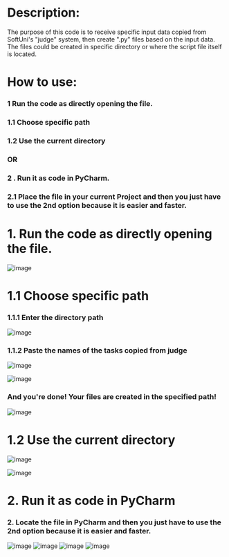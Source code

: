 <!-- # python-script-to-create-.py-files -->
# Description:
The purpose of this code is to receive specific input data copied from SoftUni's "judge" system, then create ".py" files based on the input data. 
The files could be created in specific directory or where the script file itself is located.

# How to use:
  ### 1   Run the code as directly opening the file.
  ### 1.1 Choose specific path
  ### 1.2 Use the current directory
  ###       OR
  ### 2 . Run it as code in PyCharm.
  ### 2.1 Place the file in your current Project and then you just have to use the 2nd option because it is easier and faster.

# 1. Run the code as directly opening the file.

![image](https://user-images.githubusercontent.com/47159032/198837011-1c6a799e-1c85-465f-a8a6-3bf195f74644.png)

# 1.1 Choose specific path
   
 ### 1.1.1 Enter the directory path
 
 ![image](https://user-images.githubusercontent.com/47159032/198838438-e4ad06ab-29a1-454d-bbee-694fbceea2ce.png)


 ### 1.1.2 Paste the names of the tasks copied from judge
 
![image](https://user-images.githubusercontent.com/47159032/198837442-6f84231a-5149-4dae-87ee-58acaa5e17b7.png)

![image](https://user-images.githubusercontent.com/47159032/198837497-880f8454-cc27-47ba-a08c-cc38a91ac46c.png)

### And you're done! Your files are created in the specified path!

![image](https://user-images.githubusercontent.com/47159032/198837746-7d1deccb-c185-49ec-bb71-e30649448692.png)

# 1.2 Use the current directory

![image](https://user-images.githubusercontent.com/47159032/198838635-beb762c2-80da-48c6-96b1-230963d9b4ff.png)

![image](https://user-images.githubusercontent.com/47159032/198838745-f53dc467-e60c-46e7-8863-28a76a799cb2.png)

# 2. Run it as code in PyCharm

### 2. Locate the file in PyCharm and then you just have to use the 2nd option because it is easier and faster.

![image](https://user-images.githubusercontent.com/47159032/198838965-0023c4a3-a487-44fa-a4d9-88e8d65eb218.png)
![image](https://user-images.githubusercontent.com/47159032/198839914-830deb4d-b4e3-4403-9765-294023f4329b.png)
![image](https://user-images.githubusercontent.com/47159032/198839100-44b17b54-6db3-4455-9adf-d4342e86bffd.png)
![image](https://user-images.githubusercontent.com/47159032/198839125-c676faba-bb02-4c06-be8b-5fcdd4516193.png)


